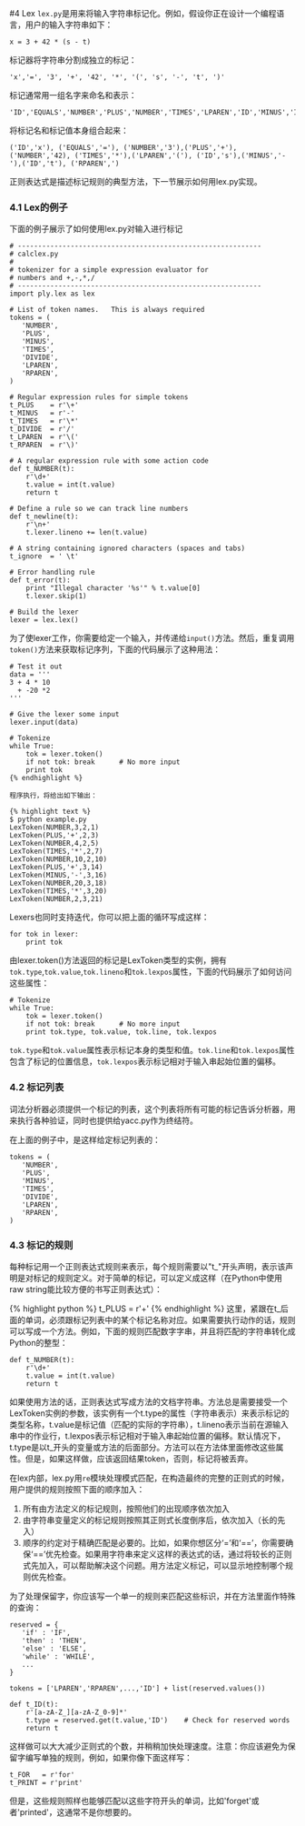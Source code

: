 #4 Lex
`lex.py`是用来将输入字符串标记化。例如，假设你正在设计一个编程语言，用户的输入字符串如下：
```
x = 3 + 42 * (s - t)
```
标记器将字符串分割成独立的标记：

```
'x','=', '3', '+', '42', '*', '(', 's', '-', 't', ')'
```


标记通常用一组名字来命名和表示：

```
'ID','EQUALS','NUMBER','PLUS','NUMBER','TIMES','LPAREN','ID','MINUS','ID','RPAREN'
```

将标记名和标记值本身组合起来：

```
('ID','x'), ('EQUALS','='), ('NUMBER','3'),('PLUS','+'), ('NUMBER','42), ('TIMES','*'),('LPAREN','('), ('ID','s'),('MINUS','-'),('ID','t'), ('RPAREN',')
```
正则表达式是描述标记规则的典型方法，下一节展示如何用lex.py实现。



### 4.1 Lex的例子

下面的例子展示了如何使用lex.py对输入进行标记
```
# ------------------------------------------------------------
# calclex.py
#
# tokenizer for a simple expression evaluator for
# numbers and +,-,*,/
# ------------------------------------------------------------
import ply.lex as lex

# List of token names.   This is always required
tokens = (
   'NUMBER',
   'PLUS',
   'MINUS',
   'TIMES',
   'DIVIDE',
   'LPAREN',
   'RPAREN',
)

# Regular expression rules for simple tokens
t_PLUS    = r'\+'
t_MINUS   = r'-'
t_TIMES   = r'\*'
t_DIVIDE  = r'/'
t_LPAREN  = r'\('
t_RPAREN  = r'\)'

# A regular expression rule with some action code
def t_NUMBER(t):
    r'\d+'
    t.value = int(t.value)    
    return t

# Define a rule so we can track line numbers
def t_newline(t):
    r'\n+'
    t.lexer.lineno += len(t.value)

# A string containing ignored characters (spaces and tabs)
t_ignore  = ' \t'

# Error handling rule
def t_error(t):
    print "Illegal character '%s'" % t.value[0]
    t.lexer.skip(1)

# Build the lexer
lexer = lex.lex()
```

为了使lexer工作，你需要给定一个输入，并传递给`input()`方法。然后，重复调用`token()`方法来获取标记序列，下面的代码展示了这种用法：

```
# Test it out
data = '''
3 + 4 * 10
  + -20 *2
'''

# Give the lexer some input
lexer.input(data)

# Tokenize
while True:
    tok = lexer.token()
    if not tok: break      # No more input
    print tok
{% endhighlight %}

程序执行，将给出如下输出：

{% highlight text %}
$ python example.py
LexToken(NUMBER,3,2,1)
LexToken(PLUS,'+',2,3)
LexToken(NUMBER,4,2,5)
LexToken(TIMES,'*',2,7)
LexToken(NUMBER,10,2,10)
LexToken(PLUS,'+',3,14)
LexToken(MINUS,'-',3,16)
LexToken(NUMBER,20,3,18)
LexToken(TIMES,'*',3,20)
LexToken(NUMBER,2,3,21)
```

Lexers也同时支持迭代，你可以把上面的循环写成这样：

```
for tok in lexer:
    print tok
```

由lexer.token()方法返回的标记是LexToken类型的实例，拥有`tok.type`,`tok.value`,`tok.lineno`和`tok.lexpos`属性，下面的代码展示了如何访问这些属性：

```
# Tokenize
while True:
    tok = lexer.token()
    if not tok: break      # No more input
    print tok.type, tok.value, tok.line, tok.lexpos
```

`tok.type`和`tok.value`属性表示标记本身的类型和值。`tok.line`和`tok.lexpos`属性包含了标记的位置信息，`tok.lexpos`表示标记相对于输入串起始位置的偏移。


### 4.2 标记列表

词法分析器必须提供一个标记的列表，这个列表将所有可能的标记告诉分析器，用来执行各种验证，同时也提供给yacc.py作为终结符。

在上面的例子中，是这样给定标记列表的：

```
tokens = (
   'NUMBER',
   'PLUS',
   'MINUS',
   'TIMES',
   'DIVIDE',
   'LPAREN',
   'RPAREN',
)
```


### 4.3 标记的规则

每种标记用一个正则表达式规则来表示，每个规则需要以"t_"开头声明，表示该声明是对标记的规则定义。对于简单的标记，可以定义成这样（在Python中使用raw string能比较方便的书写正则表达式）：

{% highlight python %}
t_PLUS = r'\+'
{% endhighlight %}
这里，紧跟在t_后面的单词，必须跟标记列表中的某个标记名称对应。如果需要执行动作的话，规则可以写成一个方法。例如，下面的规则匹配数字字串，并且将匹配的字符串转化成Python的整型：

```
def t_NUMBER(t):
    r'\d+'
    t.value = int(t.value)
    return t
```

如果使用方法的话，正则表达式写成方法的文档字符串。方法总是需要接受一个LexToken实例的参数，该实例有一个t.type的属性（字符串表示）来表示标记的类型名称，t.value是标记值（匹配的实际的字符串），t.lineno表示当前在源输入串中的作业行，t.lexpos表示标记相对于输入串起始位置的偏移。默认情况下，t.type是以t_开头的变量或方法的后面部分。方法可以在方法体里面修改这些属性。但是，如果这样做，应该返回结果token，否则，标记将被丢弃。 

在lex内部，lex.py用`re`模块处理模式匹配，在构造最终的完整的正则式的时候，用户提供的规则按照下面的顺序加入：

1. 所有由方法定义的标记规则，按照他们的出现顺序依次加入
2. 由字符串变量定义的标记规则按照其正则式长度倒序后，依次加入（长的先入）
3. 顺序的约定对于精确匹配是必要的。比如，如果你想区分‘=’和‘==’，你需要确保‘==’优先检查。如果用字符串来定义这样的表达式的话，通过将较长的正则式先加入，可以帮助解决这个问题。用方法定义标记，可以显示地控制哪个规则优先检查。 

为了处理保留字，你应该写一个单一的规则来匹配这些标识，并在方法里面作特殊的查询：

```
reserved = {
   'if' : 'IF',
   'then' : 'THEN',
   'else' : 'ELSE',
   'while' : 'WHILE',
   ...
}

tokens = ['LPAREN','RPAREN',...,'ID'] + list(reserved.values())

def t_ID(t):
    r'[a-zA-Z_][a-zA-Z_0-9]*'
    t.type = reserved.get(t.value,'ID')    # Check for reserved words
    return t
```

这样做可以大大减少正则式的个数，并稍稍加快处理速度。注意：你应该避免为保留字编写单独的规则，例如，如果你像下面这样写：

```
t_FOR   = r'for'
t_PRINT = r'print'
```

但是，这些规则照样也能够匹配以这些字符开头的单词，比如'forget'或者'printed'，这通常不是你想要的。

